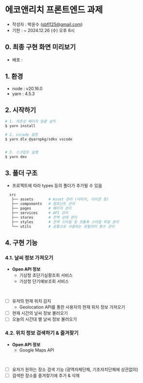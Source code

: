 # 에코앤리치 프론트엔드 과제

- 작성자 : 박윤수 (sbfl125@gmail.com)
- 기한 : ~ 2024.12.26 (수) 오후 6시

## 0. 최종 구현 화면 미리보기

- 배포 :

## 1. 환경

- node : v20.16.0
- yarn : 4.5.3

## 2. 시작하기

```bash
# 1. 의존성 패키지 일괄 설치
$ yarn install

# 2. vscode 설정
$ yarn dlx @yarnpkg/sdks vscode


# 3. 스크립트 실행
$ yarn dev
```

## 3. 폴더 구조

- 프로젝트에 따라 types 등의 폴더가 추가될 수 있음

```bash
  src
   ├── assets       # Asset 관리 (이미지, 아이콘 등)
   ├── components   # 컴포넌트 관리
   ├── pages        # 페이지 관리
   ├── services     # API 관리
   ├── stores       # 전역 상태 관리
   ├── styles       # 전역 스타일 및 모듈화 스타일 파일 관리
   └── utils        # 공통으로 사용되는 유틸리티 함수 관리
```

## 4. 구현 기능

### 4.1. 날씨 정보 가져오기

- **Open API 정보**
  - 기상청 초단기실황조회 서비스
  - 기상청 단기예보조회 서비스

<br/>

- [ ] 유저의 현재 위치 감지
  - Geolocation API를 통한 사용자의 현재 위치 정보 가져오기
- [ ] 현재 시간의 날씨 정보 불러오기
- [ ] 오늘의 시간대 별 날씨 정보 불러오기

### 4.2. 위치 정보 검색하기 & 즐겨찾기

- **Open API 정보**
  - Google Maps API

<br/>

- [ ] 유저가 원하는 장소 검색 기능 (광역자체단체, 기초자치단체에 상관없이)
- [ ] 검색한 장소를 즐겨찾기에 추가 & 삭제
